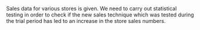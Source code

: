 Sales data for various stores is given. 
We need to carry out statistical testing in order to check if the new sales technique which was tested during the trial period has led to an increase in the store sales numbers.
